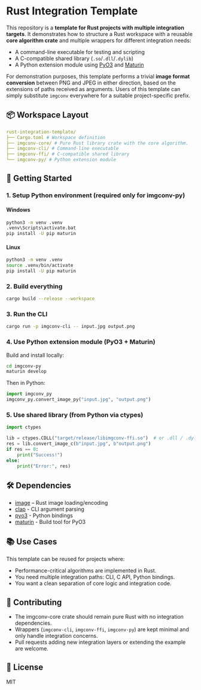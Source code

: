 # Rust Integration Template

This repository is a **template for Rust projects with multiple integration targets**. It demonstrates how to structure a Rust workspace with a reusable **core algorithm crate** and multiple wrappers for different integration needs:  
* A command-line executable for testing and scripting
* A C-compatible shared library (`.so`/`.dll`/`.dylib`)
* A Python extension module using [PyO3](https://pyo3.rs/) and [Maturin](https://github.com/PyO3/maturin)
  
For demonstration purposes, this template performs a trivial **image format conversion** between PNG and JPEG 
in either direction, based on the extensions of paths received as arguments. Users of this template can simply 
substitute `imgconv` everywhere for a suitable project-specific prefix.

## 📦 Workspace Layout
```yaml
rust-integration-template/  
├── Cargo.toml # Workspace definition  
├── imgconv-core/ # Pure Rust library crate with the core algorithm.  
├── imgconv-cli/ # Command-line executable  
├── imgconv-ffi/ # C-compatible shared library  
└── imgconv-py/ # Python extension module  
```

## 🚀 Getting Started

### 1. Setup Python environment (required only for imgconv-py)
#### Windows
```bash
python3 -m venv .venv
.venv\Scripts\activate.bat
pip install -U pip maturin
```
#### Linux
```bash
python3 -m venv .venv
source .venv/bin/activate
pip install -U pip maturin
```

### 2. Build everything
```bash
cargo build --release --workspace
```

### 3. Run the CLI
```bash
cargo run -p imgconv-cli -- input.jpg output.png
```

### 4. Use Python extension module (PyO3 + Maturin)
Build and install locally:
```bash
cd imgconv-py
maturin develop
```
Then in Python:
```python
import imgconv_py
imgconv_py.convert_image_py("input.jpg", "output.png")
```

### 5. Use shared library (from Python via ctypes)
```python
import ctypes

lib = ctypes.CDLL("target/release/libimgconv-ffi.so")  # or .dll / .dylib
res = lib.convert_image_c(b"input.jpg", b"output.png")
if res == 0:
    print("Success!")
else:
    print("Error:", res)
```

## 🛠️ Dependencies
* [image](https://crates.io/crates/image) – Rust image loading/encoding
* [clap](https://crates.io/crates/clap) - CLI argument parsing
* [pyo3](https://crates.io/crates/pyo3) - Python bindings
* [maturin](https://github.com/PyO3/maturin) - Build tool for PyO3

## 📚 Use Cases
This template can be reused for projects where:
* Performance-critical algorithms are implemented in Rust.
* You need multiple integration paths: CLI, C API, Python bindings.
* You want a clean separation of core logic and integration code.

## 🧩 Contributing
* The imgconv-core crate should remain pure Rust with no integration dependencies.
* Wrappers (`imgconv-cli`, `imgconv-ffi`, `imgconv-py`) are kept minimal and only handle integration concerns.
* Pull requests adding new integration layers or extending the example are welcome.

## 📜 License
MIT

